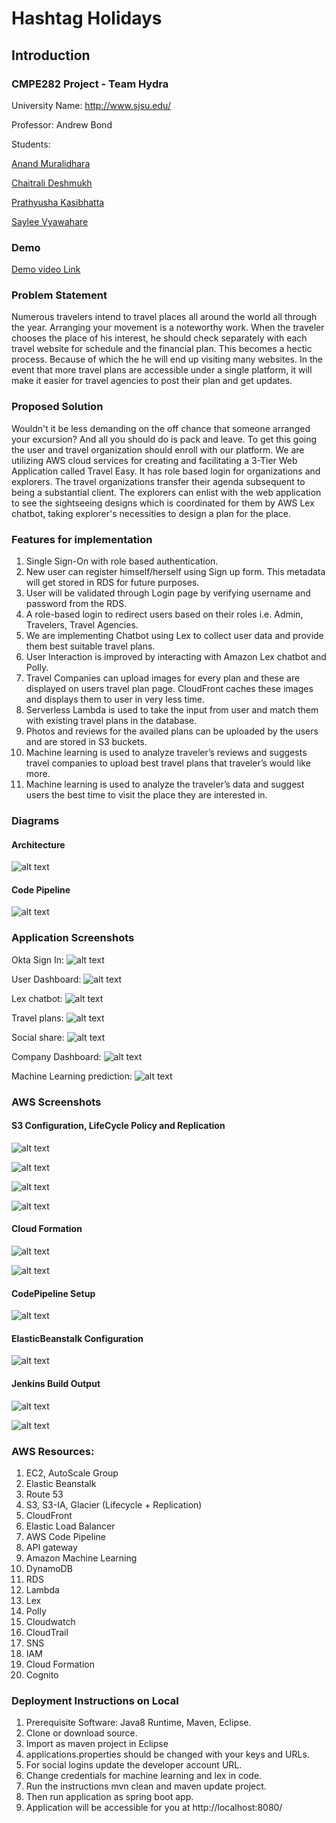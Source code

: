 # Hashtag Holidays

## Introduction
 
### CMPE282 Project - Team Hydra
University Name: http://www.sjsu.edu/  

Professor: Andrew Bond

Students:

[Anand Muralidhara](https://www.linkedin.com/in/anandmuralidhara/)

[Chaitrali Deshmukh](https://www.linkedin.com/in/chaitrali-deshmukh-8610a9176/)

[Prathyusha Kasibhatta](https://www.linkedin.com/in/prathyusha-kasibhatta-5b39ab169/)

[Saylee Vyawahare](https://www.linkedin.com/in/saylee-vyawahare-51b59188/)

### Demo
[Demo video Link](https://youtu.be/gMOrvPFbwCg)

### Problem Statement

Numerous travelers intend to travel places all around the world all through the year. Arranging your movement is a noteworthy work. When the traveler chooses the place of his interest, he should check separately with each travel website for schedule and the financial plan. This becomes a hectic process. Because of which the he will end up visiting many websites. In the event that more travel plans are accessible under a single platform, it will make it easier for travel agencies to post their plan and get updates.  

### Proposed Solution
Wouldn't it be less demanding on the off chance that someone arranged your excursion? And all you should do is pack and leave. To get this going the  user and travel organization should enroll with our platform. We are utilizing AWS cloud services for creating and facilitating a 3-Tier Web Application called Travel Easy. It has role based login for organizations and explorers. The travel organizations transfer their agenda subsequent to being a substantial client. The explorers can enlist with the web application to see the sightseeing designs which is coordinated for them by AWS Lex chatbot, taking explorer's necessities to design a plan for the place.

### Features for implementation
1.	Single Sign-On with role based authentication.
2.	New user can register himself/herself using Sign up form. This metadata will get stored in RDS for future purposes.
3.	User will be validated through Login page by verifying username and password from the RDS.
4.	A role-based login to redirect users based on their roles i.e. Admin, Travelers, Travel Agencies.
5.	We are implementing Chatbot using Lex to collect user data and provide them best suitable travel plans.
6.	User Interaction is improved by interacting with Amazon Lex chatbot and Polly.
7.	Travel Companies can upload images for every plan and these are displayed on users travel plan page. CloudFront caches these images and displays them to user in very less time.
8.	Serverless Lambda is used to take the input from user and match them with existing travel plans in the database.
9.	Photos and reviews for the availed plans can be uploaded by the users and are stored in S3 buckets.
10.	Machine learning is used to analyze traveler’s reviews and suggests travel companies to upload best travel plans that traveler’s would like more. 
11.	Machine learning is used to analyze the traveler’s data and suggest users the best time to visit the place they are interested in. 

### Diagrams
#### Architecture
![alt text](https://github.com/AnandMuralidhar/TeamHydra-HashtagHolidays/blob/master/TravelEasyProject/images/ArchitectureDiagram.png)

#### Code Pipeline
![alt text](https://github.com/AnandMuralidhar/TeamHydra-HashtagHolidays/blob/master/TravelEasyProject/images/CICD.jpg)

### Application Screenshots

Okta Sign In:
![alt text](https://github.com/AnandMuralidhar/TeamHydra-HashtagHolidays/blob/master/TravelEasyProject/images/Okta_login.png)

User Dashboard:
![alt text](https://github.com/AnandMuralidhar/TeamHydra-HashtagHolidays/blob/master/TravelEasyProject/images/user_dashboard.png)

Lex chatbot:
![alt text](https://github.com/AnandMuralidhar/TeamHydra-HashtagHolidays/blob/master/TravelEasyProject/images/lex_chat.png)

Travel plans:
![alt text](https://github.com/AnandMuralidhar/TeamHydra-HashtagHolidays/blob/master/TravelEasyProject/images/Plans_list.png)

Social share:
![alt text](https://github.com/AnandMuralidhar/TeamHydra-HashtagHolidays/blob/master/TravelEasyProject/images/social_share.png)

Company Dashboard:
![alt text](https://github.com/AnandMuralidhar/TeamHydra-HashtagHolidays/blob/master/TravelEasyProject/images/Company_dashboard.png)

Machine Learning prediction:
![alt text](https://github.com/AnandMuralidhar/TeamHydra-HashtagHolidays/blob/master/TravelEasyProject/images/Prediction.png)

### AWS Screenshots

#### S3 Configuration, LifeCycle Policy and Replication
![alt text](https://github.com/AnandMuralidhar/TeamHydra-HashtagHolidays/blob/master/TravelEasyProject/images/S31.png)

![alt text](https://github.com/AnandMuralidhar/TeamHydra-HashtagHolidays/blob/master/TravelEasyProject/images/S32.png)

![alt text](https://github.com/AnandMuralidhar/TeamHydra-HashtagHolidays/blob/master/TravelEasyProject/images/S3Lifecycle.png)

![alt text](https://github.com/AnandMuralidhar/TeamHydra-HashtagHolidays/blob/master/TravelEasyProject/images/S3Replication.png)

#### Cloud Formation
![alt text](https://github.com/AnandMuralidhar/TeamHydra-HashtagHolidays/blob/master/TravelEasyProject/images/CF1.jpg)

![alt text](https://github.com/AnandMuralidhar/TeamHydra-HashtagHolidays/blob/master/TravelEasyProject/images/CF2.png)

#### CodePipeline Setup
![alt text](https://github.com/AnandMuralidhar/TeamHydra-HashtagHolidays/blob/master/TravelEasyProject/images/CICD_Stages.png)

#### ElasticBeanstalk Configuration
![alt text](https://github.com/AnandMuralidhar/TeamHydra-HashtagHolidays/blob/master/TravelEasyProject/images/EBSConfiguration.png)

#### Jenkins Build Output
![alt text](https://github.com/AnandMuralidhar/TeamHydra-HashtagHolidays/blob/master/TravelEasyProject/images/JenkinsBuildOutput.png)

![alt text](https://github.com/AnandMuralidhar/TeamHydra-HashtagHolidays/blob/master/TravelEasyProject/images/JenkinsBuildOutput.png)

### AWS Resources:

1.	EC2, AutoScale Group
2.	Elastic Beanstalk
3.	Route 53
4.	S3, S3-IA, Glacier (Lifecycle + Replication)
5.	CloudFront
6.	Elastic Load Balancer
7.	AWS Code Pipeline
8.	API gateway
9.	Amazon Machine Learning 
10.	DynamoDB 
11.	RDS
12.	Lambda 
13.	Lex
14.	Polly
15.	Cloudwatch
16.	CloudTrail 
17.	SNS
18.	IAM
19. Cloud Formation
20. Cognito

### Deployment Instructions on Local
1.	Prerequisite Software: Java8 Runtime, Maven, Eclipse.
2.	Clone or download source.
3.	Import as maven project in Eclipse
4.	applications.properties should be changed with your keys and URLs.
5.	For social logins update the developer account URL. 
6.	Change credentials for machine learning and lex in code.
7.	Run the instructions mvn clean and maven update project.
8.	Then run application as spring boot app.
9.	Application will be accessible for you  at http://localhost:8080/
